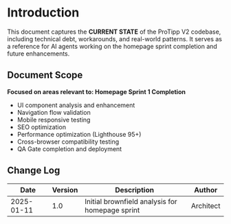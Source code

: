 # Introduction

This document captures the **CURRENT STATE** of the ProTipp V2 codebase, including technical debt, workarounds, and real-world patterns. It serves as a reference for AI agents working on the homepage sprint completion and future enhancements.

## Document Scope

**Focused on areas relevant to: Homepage Sprint 1 Completion**
- UI component analysis and enhancement
- Navigation flow validation
- Mobile responsive testing
- SEO optimization
- Performance optimization (Lighthouse 95+)
- Cross-browser compatibility testing
- QA Gate completion and deployment

## Change Log

| Date       | Version | Description                          | Author    |
| ---------- | ------- | ------------------------------------ | --------- |
| 2025-01-11 | 1.0     | Initial brownfield analysis for homepage sprint | Architect |
